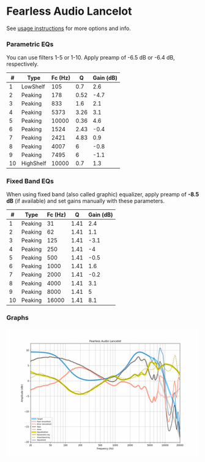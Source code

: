 # Fearless Audio Lancelot
See [usage instructions](https://github.com/jaakkopasanen/AutoEq#usage) for more options and info.

### Parametric EQs
You can use filters 1-5 or 1-10. Apply preamp of -6.5 dB or -6.4 dB, respectively.

|   # | Type      |   Fc (Hz) |    Q |   Gain (dB) |
|-----|-----------|-----------|------|-------------|
|   1 | LowShelf  |       105 | 0.7  |         2.6 |
|   2 | Peaking   |       178 | 0.52 |        -4.7 |
|   3 | Peaking   |       833 | 1.6  |         2.1 |
|   4 | Peaking   |      5373 | 3.26 |         3.1 |
|   5 | Peaking   |     10000 | 0.36 |         4.6 |
|   6 | Peaking   |      1524 | 2.43 |        -0.4 |
|   7 | Peaking   |      2421 | 4.83 |         0.9 |
|   8 | Peaking   |      4007 | 6    |        -0.8 |
|   9 | Peaking   |      7495 | 6    |        -1.1 |
|  10 | HighShelf |     10000 | 0.7  |         1.3 |

### Fixed Band EQs
When using fixed band (also called graphic) equalizer, apply preamp of **-8.5 dB** (if available) and set gains manually with these parameters.

|   # | Type    |   Fc (Hz) |    Q |   Gain (dB) |
|-----|---------|-----------|------|-------------|
|   1 | Peaking |        31 | 1.41 |         2.4 |
|   2 | Peaking |        62 | 1.41 |         1.1 |
|   3 | Peaking |       125 | 1.41 |        -3.1 |
|   4 | Peaking |       250 | 1.41 |        -4   |
|   5 | Peaking |       500 | 1.41 |        -0.5 |
|   6 | Peaking |      1000 | 1.41 |         1.6 |
|   7 | Peaking |      2000 | 1.41 |        -0.2 |
|   8 | Peaking |      4000 | 1.41 |         3.1 |
|   9 | Peaking |      8000 | 1.41 |         5   |
|  10 | Peaking |     16000 | 1.41 |         8.1 |

### Graphs
![](./Fearless%20Audio%20Lancelot.png)
